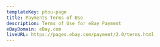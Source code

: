 ```yaml
---
templateKey: ptou-page
title: Payments Terms of Use
description: Terms of Use for eBay Payment
eBayDomain: eBay.com
liveURL: https://pages.ebay.com/payment/2.0/terms.html
---
```

